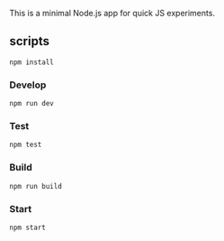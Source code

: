 This is a minimal Node.js app for quick JS experiments.

## scripts
```
npm install
```

### Develop 
```
npm run dev
```

### Test
```
npm test
```

### Build
```
npm run build
```

### Start
```
npm start
```
